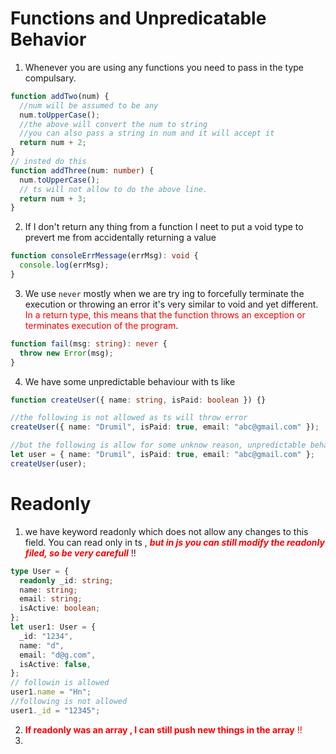 # Functions and Unpredicatable Behavior

1. Whenever you are using any functions you need to pass in the type compulsary.

```ts
function addTwo(num) {
  //num will be assumed to be any
  num.toUpperCase();
  //the above will convert the num to string
  //you can also pass a string in num and it will accept it
  return num + 2;
}
// insted do this
function addThree(num: number) {
  num.toUpperCase();
  // ts will not allow to do the above line.
  return num + 3;
}
```

2. If I don't return any thing from a function I neet to put a void type to prevert me from accidentally returning a value

```ts
function consoleErrMessage(errMsg): void {
  console.log(errMsg);
}
```

3. We use `never` mostly when we are try ing to forcefully terminate the execution or throwing an error it's very similar to void and yet different.<span style="color:red"> In a return type, this means that the function throws an exception or terminates execution of the program</span>.

```ts
function fail(msg: string): never {
  throw new Error(msg);
}
```

4. We have some unpredictable behaviour with ts like

```ts
function createUser({ name: string, isPaid: boolean }) {}

//the following is not allowed as ts will throw error
createUser({ name: "Drumil", isPaid: true, email: "abc@gmail.com" });

//but the following is allow for some unknow reason, unpredictable behavour of ts starts
let user = { name: "Drumil", isPaid: true, email: "abc@gmail.com" };
createUser(user);
```

# Readonly

1. we have keyword readonly which does not allow any changes to this field. You can read only in ts ,<span style="color:red"> **_but in js you can still modify the readonly filed, so be very carefull_**</span> !!

```ts
type User = {
  readonly _id: string;
  name: string;
  email: string;
  isActive: boolean;
};
let user1: User = {
  _id: "1234",
  name: "d",
  email: "d@g.com",
  isActive: false,
};
// followin is allowed
user1.name = "Hn";
//following is not allowed
user1._id = "12345";
```

2. <span style="color:red">**If readonly was an array , I can still push new things in the array** !!</span>
3.
